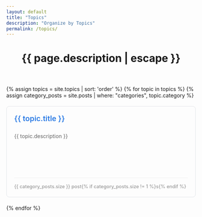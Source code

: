 ```yaml
---
layout: default
title: "Topics"
description: "Organize by Topics"
permalink: /topics/
---
```


<header class="post-header">
    <h1 class="post-title p-name" itemprop="name headline">{{ page.description | escape }}</h1>
</header>

<div class="topics-grid">
    {% assign topics = site.topics | sort: 'order' %}
    {% for topic in topics %}
        {% assign category_posts = site.posts | where: "categories", topic.category %}
        <div class="topic-card">
            <a href="{{ topic.url | relative_url }}" class="topic-card-link">
                <div class="topic-card-content">
                    <h2 class="topic-card-title">{{ topic.title }}</h2>
                    <p class="topic-card-description">{{ topic.description }}</p>
                    <div class="topic-card-meta">
                        <span class="post-count">{{ category_posts.size }} post{% if category_posts.size != 1 %}s{% endif %}</span>
                    </div>
                </div>
            </a>
        </div>
    {% endfor %}
</div>

<style>
.topics-grid {
    display: grid;
    grid-template-columns: repeat(auto-fit, minmax(300px, 1fr));
    gap: 20px;
    margin-top: 30px;
}

.topic-card {
    border: 1px solid #e1e4e8;
    border-radius: 8px;
    overflow: hidden;
    transition: box-shadow 0.3s ease, transform 0.3s ease;
}

.topic-card:hover {
    box-shadow: 0 4px 12px rgba(0, 0, 0, 0.1);
    transform: translateY(-2px);
}

.topic-card-link {
    display: block;
    text-decoration: none;
    color: inherit;
    height: 100%;
}

.topic-card-link:hover {
    text-decoration: none;
}

.topic-card-link:hover .topic-card-title {
    text-decoration: underline;
    color: black;
}

.topic-card-content {
    padding: 20px;
    display: flex;
    flex-direction: column;
    min-height: 200px;
}

.topic-card-title {
    margin: 0 0 10px 0;
    font-size: 1.4em;
    font-weight: 600;
    color: #2a7ae4;
}

.topic-card-description {
    color: #666;
    line-height: 1.6;
    margin-bottom: 15px;
    flex-grow: 1;
}

.topic-card-meta {
    margin-top: auto;
    padding-top: 15px;
    border-top: 1px solid #eee;
}

.post-count {
    color: #999;
    font-size: 0.9em;
    font-weight: 500;
}

@media (max-width: 768px) {
    .topics-grid {
        grid-template-columns: 1fr;
        gap: 15px;
    }
    
    .topic-card-content {
        padding: 15px;
    }
}
</style> 